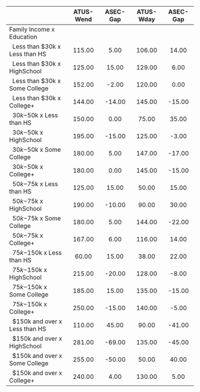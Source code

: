 
|                      |    ATUS-Wend |     ASEC-Gap |    ATUS-Wday |     ASEC-Gap |
| -------------------- | :----------: | :----------: | :----------: | :----------: |
| Family Income x Education |              |              |              |              |
| &nbsp;&nbsp;Less than $30k x Less than HS |       115.00 |         5.00 |       106.00 |        14.00 |
| &nbsp;&nbsp;Less than $30k x HighSchool |       125.00 |        15.00 |       129.00 |         6.00 |
| &nbsp;&nbsp;Less than $30k x Some College |       152.00 |        -2.00 |       120.00 |         0.00 |
| &nbsp;&nbsp;Less than $30k x College+ |       144.00 |       -14.00 |       145.00 |       -15.00 |
| &nbsp;&nbsp;$30k-$50k x Less than HS |       150.00 |         0.00 |        75.00 |        35.00 |
| &nbsp;&nbsp;$30k-$50k x HighSchool |       195.00 |       -15.00 |       125.00 |        -3.00 |
| &nbsp;&nbsp;$30k-$50k x Some College |       180.00 |         5.00 |       147.00 |       -17.00 |
| &nbsp;&nbsp;$30k-$50k x College+ |       180.00 |         0.00 |       145.00 |       -15.00 |
| &nbsp;&nbsp;$50k-$75k x Less than HS |       125.00 |        15.00 |        50.00 |        15.00 |
| &nbsp;&nbsp;$50k-$75k x HighSchool |       190.00 |       -10.00 |        90.00 |        30.00 |
| &nbsp;&nbsp;$50k-$75k x Some College |       180.00 |         5.00 |       144.00 |       -22.00 |
| &nbsp;&nbsp;$50k-$75k x College+ |       167.00 |         6.00 |       116.00 |        14.00 |
| &nbsp;&nbsp;$75k-$150k x Less than HS |        60.00 |        15.00 |        38.00 |        22.00 |
| &nbsp;&nbsp;$75k-$150k x HighSchool |       215.00 |       -20.00 |       128.00 |        -8.00 |
| &nbsp;&nbsp;$75k-$150k x Some College |       185.00 |        15.00 |       135.00 |       -15.00 |
| &nbsp;&nbsp;$75k-$150k x College+ |       250.00 |       -15.00 |       140.00 |        -5.00 |
| &nbsp;&nbsp;$150k and over x Less than HS |       110.00 |        45.00 |        90.00 |       -41.00 |
| &nbsp;&nbsp;$150k and over x HighSchool |       281.00 |       -69.00 |       135.00 |       -45.00 |
| &nbsp;&nbsp;$150k and over x Some College |       255.00 |       -50.00 |        50.00 |        40.00 |
| &nbsp;&nbsp;$150k and over x College+ |       240.00 |         4.00 |       130.00 |         5.00 |

